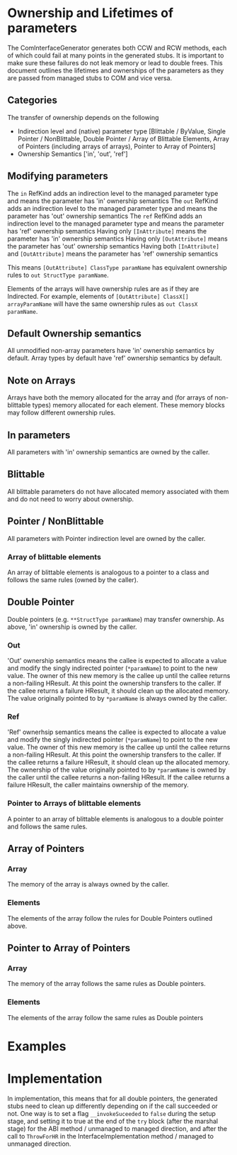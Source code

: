 # Ownership and Lifetimes of parameters

The ComInterfaceGenerator generates both CCW and RCW methods, each of which could fail at many points in the generated stubs. It is important to make sure these failures do not leak memory or lead to double frees.
This document outlines the lifetimes and ownerships of the parameters as they are passed from managed stubs to COM and vice versa.

## Categories

The transfer of ownership depends on the following
- Indirection level and (native) parameter type [Blittable / ByValue, Single Pointer / NonBlittable, Double Pointer / Array of Blittable Elements, Array of Pointers (including arrays of arrays), Pointer to Array of Pointers]
- Ownership Semantics ['in', 'out', 'ref']

## Modifying parameters

The `in` RefKind adds an indirection level to the managed parameter type and means the parameter has 'in' ownership semantics
The `out` RefKind adds an indirection level to the managed parameter type and means the parameter has 'out' ownership semantics
The `ref` RefKind adds an indirection level to the managed parameter type and means the parameter has 'ref' ownership semantics
Having only `[InAttribute]` means the parameter has 'in' ownership semantics
Having only `[OutAttribute]` means the parameter has 'out' ownership semantics
Having both `[InAttribute]` and `[OutAttribute]` means the parameter has 'ref' ownership semantics

This means `[OutAttribute] ClassType paramName` has equivalent ownership rules to `out StructType paramName`.

Elements of the arrays will have ownership rules are as if they are Indirected. For example, elements of `[OutAttribute] ClassX[] arrayParamName` will have the same ownership rules as `out ClassX paramName`.

## Default Ownership semantics

All unmodified non-array parameters have 'in' ownership semantics by default.
Array types by default have 'ref' ownership semantics by default.

## Note on Arrays

Arrays have both the memory allocated for the array and (for arrays of non-blittable types) memory allocated for each element. These memory blocks may follow different ownership rules.

## In parameters

All parameters with 'in' ownership semantics are owned by the caller.

## Blittable

All blittable parameters do not have allocated memory associated with them and do not need to worry about ownership.

## Pointer / NonBlittable

All parameters with Pointer indirection level are owned by the caller.

### Array of blittable elements

An array of blittable elements is analogous to a pointer to a class and follows the same rules (owned by the caller).

## Double Pointer

Double pointers (e.g. `**StructType paramName`) may transfer ownership. As above, 'in' ownership is owned by the caller.

### Out
'Out' ownership semantics means the callee is expected to allocate a value and modify the singly indirected pointer (`*paramName`) to point to the new value. The owner of this new memory is the callee up until the callee returns a non-failing HResult. At this point the ownership transfers to the caller. If the callee returns a failure HResult, it should clean up the allocated memory. The value originally pointed to by `*paramName` is always owned by the caller.

### Ref

'Ref' ownerhsip semantics means the callee is expected to allocate a value and modify the singly indirected pointer (`*paramName`) to point to the new value. The owner of this new memory is the callee up until the callee returns a non-failing HResult. At this point the ownership transfers to the caller. If the callee returns a failure HResult, it should clean up the allocated memory. The ownership of the value originally pointed to by `*paramName` is owned by the caller until the callee returns a non-failing HResult. If the callee returns a failure HResult, the caller maintains ownership of the memory.

### Pointer to Arrays of blittable elements

A pointer to an array of blittable elements is analogous to a double pointer and follows the same rules.

## Array of Pointers

### Array

The memory of the array is always owned by the caller.

### Elements

The elements of the array follow the rules for Double Pointers outlined above.

## Pointer to Array of Pointers

### Array

The memory of the array follows the same rules as Double pointers.

### Elements

The elements of the array follow the same rules as Double pointers

# Examples


# Implementation

In implementation, this means that for all double pointers, the generated stubs need to clean up differently depending on if the call succeeded or not. One way is to set a flag `__invokeSuceeded` to `false` during the setup stage, and setting it to true at the end of the `try` block (after the marshal stage) for the ABI method / unmanaged to managed direction, and after the call to `ThrowForHR` in the InterfaceImplementation method / managed to unmanaged direction.


